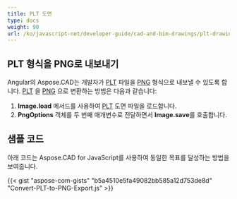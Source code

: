 ```yaml
---
title: PLT 도면
type: docs
weight: 90
url: /ko/javascript-net/developer-guide/cad-and-bim-drawings/plt-drawings/
---
```


## **PLT 형식을 PNG로 내보내기**

Angular의 Aspose.CAD는 개발자가 [PLT](https://docs.fileformat.com/cad/plt/) 파일을 [PNG](https://docs.fileformat.com/image/png/) 형식으로 내보낼 수 있도록 합니다.
[PLT](https://docs.fileformat.com/cad/plt/) 을 [PNG](https://docs.fileformat.com/image/png/) 으로 변환하는 방법은 다음과 같습니다:

1. **Image.load** 메서드를 사용하여 [PLT](https://docs.fileformat.com/cad/plt/) 도면 파일을 로드합니다.
1. **PngOptions** 객체를 두 번째 매개변수로 전달하면서 **Image.save**를 호출합니다.

## 샘플 코드

아래 코드는 Aspose.CAD for JavaScript를 사용하여 동일한 목표를 달성하는 방법을 보여줍니다.

{{< gist "aspose-com-gists" "b5a4510e5fa49082bb585a12d753de8d" "Convert-PLT-to-PNG-Export.js" >}}
